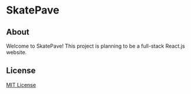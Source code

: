 # SkatePave

## About

Welcome to SkatePave! This project is planning to be a full-stack React.js website.

## License
[MIT License](https://github.com/WeiJian123-tech/SkatePave/blob/main/LICENSE)
